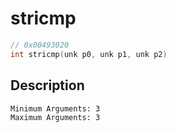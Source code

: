 # stricmp
```c
// 0x00493020
int stricmp(unk p0, unk p1, unk p2)
```
## Description
```
Minimum Arguments: 3
Maximum Arguments: 3
```
